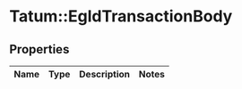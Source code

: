 # Tatum::EgldTransactionBody

## Properties
Name | Type | Description | Notes
------------ | ------------- | ------------- | -------------

